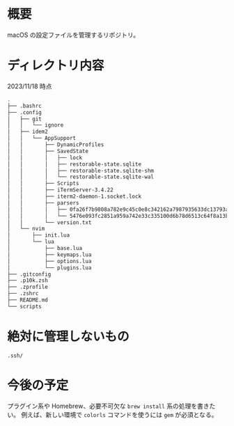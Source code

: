 # 概要
macOS の設定ファイルを管理するリポジトリ。


# ディレクトリ内容
2023/11/18 時点
``` zsh
.
├── .bashrc
├── .config
│   ├── git
│   │   └── ignore
│   ├── idem2
│   │   └── AppSupport
│   │       ├── DynamicProfiles
│   │       ├── SavedState
│   │       │   ├── lock
│   │       │   ├── restorable-state.sqlite
│   │       │   ├── restorable-state.sqlite-shm
│   │       │   └── restorable-state.sqlite-wal
│   │       ├── Scripts
│   │       ├── iTermServer-3.4.22
│   │       ├── iterm2-daemon-1.socket.lock
│   │       ├── parsers
│   │       │   ├── 0fa26f7b9808a782e9c45c0e8c342162a7987935633dc13793a7eb903084231d
│   │       │   └── 5476e093fc2851a959a742e33c335100d6b78d6513c64f8a13b7ecafb651c3ac
│   │       └── version.txt
│   └── nvim
│       ├── init.lua
│       └── lua
│           ├── base.lua
│           ├── keymaps.lua
│           ├── options.lua
│           └── plugins.lua
├── .gitconfig
├── .p10k.zsh
├── .zprofile
├── .zshrc
├── README.md
└── scripts
```

# 絶対に管理しないもの
`.ssh/`

# 今後の予定
プラグイン系や Homebrew、必要不可欠な `brew install` 系の処理を書きたい。
例えば、新しい環境で `colorls` コマンドを使うには `gem` が必須となる。